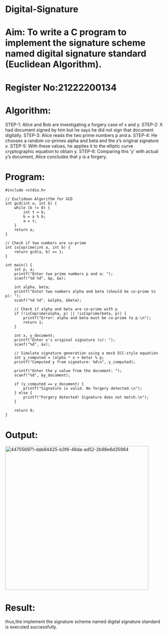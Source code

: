 # Digital-Signature
# Aim: To write a C program to implement the signature scheme named digital signature standard (Euclidean Algorithm).
# Register No:21222200134
# Algorithm:
STEP-1: Alice and Bob are investigating a forgery case of x and y.
STEP-2: X had document signed by him but he says he did not sign that document digitally.
STEP-3: Alice reads the two prime numbers p and a.
STEP-4: He chooses a random co-primes alpha and beta and the x’s original signature x.
STEP-5: With these values, he applies it to the elliptic curve cryptographic equation to obtain y.
STEP-6: Comparing this ‘y’ with actual y’s document, Alice concludes that y is a forgery.
# Program:
```
#include <stdio.h>

// Euclidean Algorithm for GCD
int gcd(int a, int b) {
    while (b != 0) {
        int t = b;
        b = a % b;
        a = t;
    }
    return a;
}

// Check if two numbers are co-prime
int isCoprime(int a, int b) {
    return gcd(a, b) == 1;
}

int main() {
    int p, a;
    printf("Enter two prime numbers p and a: ");
    scanf("%d %d", &p, &a);

    int alpha, beta;
    printf("Enter two numbers alpha and beta (should be co-prime to p): ");
    scanf("%d %d", &alpha, &beta);

    // Check if alpha and beta are co-prime with p
    if (!isCoprime(alpha, p) || !isCoprime(beta, p)) {
        printf("Error: alpha and beta must be co-prime to p.\n");
        return 1;
    }

    int x, y_document;
    printf("Enter x's original signature (x): ");
    scanf("%d", &x);
    
    // Simulate signature generation using a mock ECC-style equation
    int y_computed = (alpha * x + beta) % p;
    printf("Computed y from signature: %d\n", y_computed);

    printf("Enter the y value from the document: ");
    scanf("%d", &y_document);

    if (y_computed == y_document) {
        printf("Signature is valid. No forgery detected.\n");
    } else {
        printf("Forgery detected! Signature does not match.\n");
    }

    return 0;
}
```

# Output:
<img width="457" alt="447556971-dab84425-b3f6-48da-ad52-2b98e6d35984" src="https://github.com/user-attachments/assets/e4e42df3-d3b6-4bfb-b7a2-f933c93b2e77" />


# Result: 
thus,the implement the signature scheme named digital signature standard is executed successfully.

